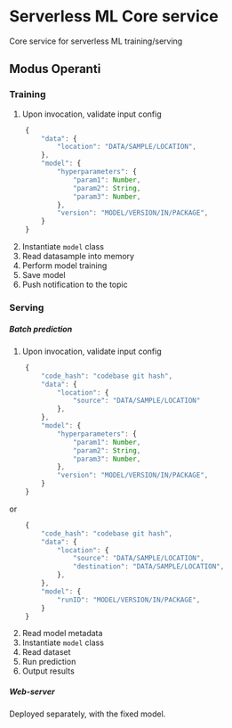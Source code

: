# Serverless ML Core service

Core service for serverless ML training/serving

## Modus Operanti

### Training

1. Upon invocation, validate input config

```javascript
    {
        "data": {
            "location": "DATA/SAMPLE/LOCATION",
        },
        "model": {
            "hyperparameters": {
                "param1": Number,
                "param2": String,
                "param3": Number,
            },
            "version": "MODEL/VERSION/IN/PACKAGE",
        }
    }
```

2. Instantiate `model` class
3. Read datasample into memory
4. Perform model training
5. Save model
6. Push notification to the topic


### Serving

##### Batch prediction

1. Upon invocation, validate input config

```javascript
    {
        "code_hash": "codebase git hash",
        "data": {
            "location": {
                "source": "DATA/SAMPLE/LOCATION"
            },
        },
        "model": {
            "hyperparameters": {
                "param1": Number,
                "param2": String,
                "param3": Number,
            },
            "version": "MODEL/VERSION/IN/PACKAGE",
        }
    }
```

or

```javascript
    {
        "code_hash": "codebase git hash",
        "data": {
            "location": {
                "source": "DATA/SAMPLE/LOCATION",
                "destination": "DATA/SAMPLE/LOCATION",
            },
        },
        "model": {
            "runID": "MODEL/VERSION/IN/PACKAGE",
        }
    }
```

2. Read model metadata
3. Instantiate `model` class
4. Read dataset
5. Run prediction
6. Output results

##### Web-server

Deployed separately, with the fixed model.
